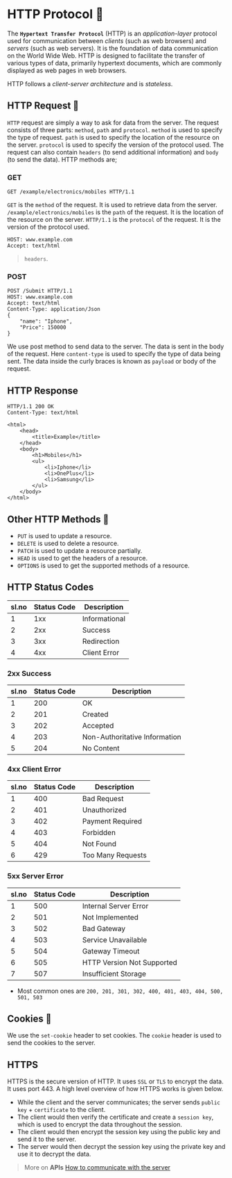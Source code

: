 # HTTP Protocol 📃

The **`Hypertext Transfer Protocol`** (HTTP) is an _application-layer_ protocol used for communication between _clients_ (such as web browsers) and _servers_ (such as web servers). It is the foundation of data communication on the World Wide Web. HTTP is designed to facilitate the transfer of various types of data, primarily hypertext documents, which are commonly displayed as web pages in web browsers.

HTTP follows a _client-server architecture_ and is _stateless_.

## HTTP Request 📃

`HTTP` request are simply a way to ask for data from the server. The request consists of three parts: `method`, `path` and `protocol`. `method` is used to specify the type of request. `path` is used to specify the location of the resource on the server. `protocol` is used to specify the version of the protocol used. The request can also contain `headers` (to send additional information) and `body` (to send the data). HTTP methods are;

### GET

```http
GET /example/electronics/mobiles HTTP/1.1
```

`GET` is the `method` of the request. It is used to retrieve data from the server. `/example/electronics/mobiles` is the `path` of the request. It is the location of the resource on the server. `HTTP/1.1` is the `protocol` of the request. It is the version of the protocol used.

```http
HOST: www.example.com
Accept: text/html
```

> `headers`.

### POST

```http
POST /Submit HTTP/1.1
HOST: www.example.com
Accept: text/html
Content-Type: application/Json
{
    "name": "Iphone",
    "Price": 150000
}
```

We use post method to send data to the server. The data is sent in the body of the request. Here `content-type` is used to specify the type of data being sent. The data inside the curly braces is known as `payload` or body of the request.

## HTTP Response

```http
HTTP/1.1 200 OK
Content-Type: text/html

<html>
    <head>
        <title>Example</title>
    </head>
    <body>
        <h1>Mobiles</h1>
        <ul>
            <li>Iphone</li>
            <li>OnePlus</li>
            <li>Samsung</li>
        </ul>
    </body>
</html>

```

## Other HTTP Methods 📌

- `PUT` is used to update a resource.
- `DELETE` is used to delete a resource.
- `PATCH` is used to update a resource partially.
- `HEAD` is used to get the headers of a resource.
- `OPTIONS` is used to get the supported methods of a resource.

## HTTP Status Codes

| sl.no | Status Code | Description   |
| ----- | ----------- | ------------- |
| 1     | 1xx         | Informational |
| 2     | 2xx         | Success       |
| 3     | 3xx         | Redirection   |
| 4     | 4xx         | Client Error  |

### 2xx Success

| sl.no | Status Code | Description                   |
| ----- | ----------- | ----------------------------- |
| 1     | 200         | OK                            |
| 2     | 201         | Created                       |
| 3     | 202         | Accepted                      |
| 4     | 203         | Non-Authoritative Information |
| 5     | 204         | No Content                    |

### 4xx Client Error

| sl.no | Status Code | Description       |
| ----- | ----------- | ----------------- |
| 1     | 400         | Bad Request       |
| 2     | 401         | Unauthorized      |
| 3     | 402         | Payment Required  |
| 4     | 403         | Forbidden         |
| 5     | 404         | Not Found         |
| 6     | 429         | Too Many Requests |

### 5xx Server Error

| sl.no | Status Code | Description                |
| ----- | ----------- | -------------------------- |
| 1     | 500         | Internal Server Error      |
| 2     | 501         | Not Implemented            |
| 3     | 502         | Bad Gateway                |
| 4     | 503         | Service Unavailable        |
| 5     | 504         | Gateway Timeout            |
| 6     | 505         | HTTP Version Not Supported |
| 7     | 507         | Insufficient Storage       |

- Most common ones are `200, 201, 301, 302, 400, 401, 403, 404, 500, 501, 503`

## Cookies 🍪

We use the `set-cookie` header to set cookies. The `cookie` header is used to send the cookies to the server.

## HTTPS

HTTPS is the secure version of HTTP. It uses `SSL` or `TLS` to encrypt the data. It uses port 443. A high level overview of how HTTPS works is given below.

- While the client and the server communicates; the server sends `public key` + `certificate` to the client.
- The client would then verify the certificate and create a `session key`, which is used to encrypt the data throughout the session.
- The client would then encrypt the session key using the public key and send it to the server.
- The server would then decrypt the session key using the private key and use it to decrypt the data.

> More on **APIs** [How to communicate with the server](./API.md)
